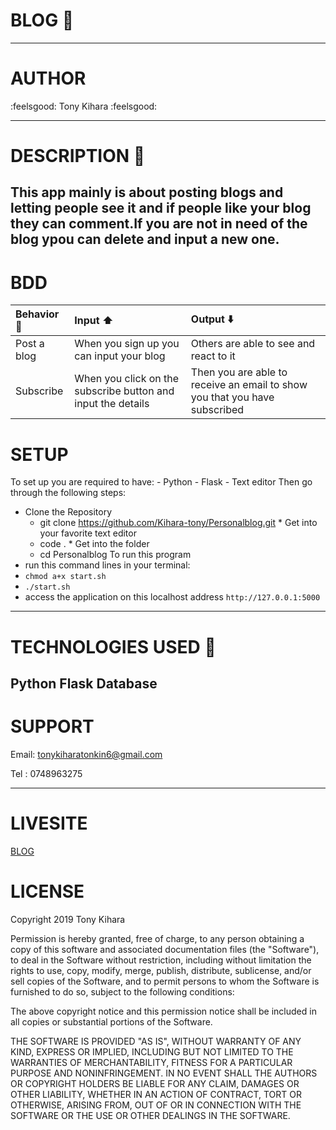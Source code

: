 # BLOG :newspaper:
---------------------
# AUTHOR

 :feelsgood: Tony Kihara :feelsgood:

 -----------------
# DESCRIPTION :notebook:

 This app mainly is about posting blogs and letting people see it and if people like your blog they can comment.If you are not in need of the blog ypou can delete and input a new one.
 ---------------------
# BDD

 |Behavior :eyes:|Input :arrow_up:|Output :arrow_down:|
 |:------|:------|:-------|
 |Post a blog|When you sign up you can input your blog| Others are able to see and react to it|
 |Subscribe|When you click on the subscribe button and input the details|Then you are able to receive an email to show you that you have subscribed|

# SETUP
 To set up you are required to have:
            - Python
            - Flask
            - Text editor
 Then go through the following steps:
   * Clone the Repository
        - git clone https://github.com/Kihara-tony/Personalblog.git
    * Get into your favorite text editor
       - code .
    * Get into the folder
        - cd Personalblog
 To run this program
 * run this command lines in your terminal:
 * `chmod a+x start.sh`
 * `./start.sh`
 * access the application on this localhost address `http://127.0.0.1:5000`

-------------------------------
# TECHNOLOGIES USED :satellite:

 Python
 Flask
 Database
----------------------------
# SUPPORT

 Email: tonykiharatonkin6@gmail.com

 Tel : 0748963275

-------------------------------
# LIVESITE

 [BLOG]()

# LICENSE

 Copyright 2019 Tony Kihara

 Permission is hereby granted, free of charge, to any person obtaining a copy of this software and associated documentation files (the "Software"), to deal in the Software without restriction, including without limitation the rights to use, copy, modify, merge, publish, distribute, sublicense, and/or sell copies of the Software, and to permit persons to whom the Software is furnished to do so, subject to the following conditions:

 The above copyright notice and this permission notice shall be included in all copies or substantial portions of the Software.

 THE SOFTWARE IS PROVIDED "AS IS", WITHOUT WARRANTY OF ANY KIND, EXPRESS OR IMPLIED, INCLUDING BUT NOT LIMITED TO THE WARRANTIES OF MERCHANTABILITY, FITNESS FOR A PARTICULAR PURPOSE AND NONINFRINGEMENT. IN NO EVENT SHALL THE AUTHORS OR COPYRIGHT HOLDERS BE LIABLE FOR ANY CLAIM, DAMAGES OR OTHER LIABILITY, WHETHER IN AN ACTION OF CONTRACT, TORT OR OTHERWISE, ARISING FROM, OUT OF OR IN CONNECTION WITH THE SOFTWARE OR THE USE OR OTHER DEALINGS IN THE SOFTWARE.